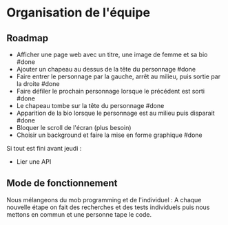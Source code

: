# Organisation de l'équipe



## Roadmap

- Afficher une page web avec un titre, une image de femme et sa bio #done 
- Ajouter un chapeau au dessus de la tête du personnage #done
- Faire entrer le personnage par la gauche, arrêt au milieu, puis sortie par la droite #done
- Faire défiler le prochain personnage lorsque le précédent est sorti #done
- Le chapeau tombe sur la tête du personnage #done
- Apparition de la bio lorsque le personnage est au milieu puis disparait #done
- Bloquer le scroll de l'écran (plus besoin)
- Choisir un background et faire la mise en forme graphique #done


Si tout est fini avant jeudi :
- Lier une API


## Mode de fonctionnement 

Nous mélangeons du mob programming et de l'individuel :
A chaque nouvelle étape on fait des recherches et des tests individuels puis nous mettons en commun et une personne tape le code.
